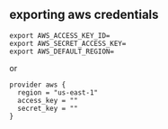 ## exporting aws credentials

```shell
export AWS_ACCESS_KEY_ID=
export AWS_SECRET_ACCESS_KEY=
export AWS_DEFAULT_REGION=
```
or 
```shell
provider aws {
  region = "us-east-1"
  access_key = ""
  secret_key = ""
}
```